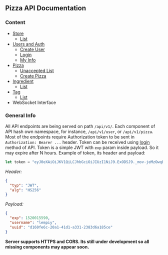 ## Pizza API Documentation

### Content

* [Store](STORE.md)
    * [List](STORE.md#list)
* [Users and Auth](USERS.md)
	* [Create User](USERS.md#create-user)
	* [Login](USERS.md#login)
	* [My Info](USERS.md#my-info)
* [Pizza](PIZZA.md)
    * [Unaccepted List](PIZZA.md#list)
    * [Create Pizza](PIZZA.md#create-pizza)
* [Ingredient](INGREDIENT.md)
    * [List](INGREDIENT.md#list)
* [Tag](TAG.md)
    * [List](TAG.md#list)
* WebSocket Interface

### General Info

All API endpoints are being served on path `/api/v1/`.
Each component of API hash own namespace, for instance, `/api/v1/user`, 
or `/api/v1/pizza`. Most of the endpoints require Authorization token to be
sent in `Authorization: Bearer ...` header. Token can be received
using [login](USERS.md#login) method of API. Token is a simple JWT with `exp` param inside payload. So it may 
expire after N hours. Example of token, its header and payload:

```js
let token = "eyJ0eXAiOiJKV1QiLCJhbGciOiJIUzI1NiJ9.ExODSJ9._mov-jeMzOwqEwBhyxrF3GZ3I8hKzw8pPZMwB-Do6d8"
```
*Header:*
```json
{
  "typ": "JWT",
  "alg": "HS256"
}
```
*Payload:*
```json
{
  "exp": 1520015590,
  "username": "lempiy",
  "uuid": "d160fe6c-20a1-41d1-a331-2383d6a185ce"
}
```

**Server supports HTTPS and CORS. Its still under development 
so all missing components may appear soon.**